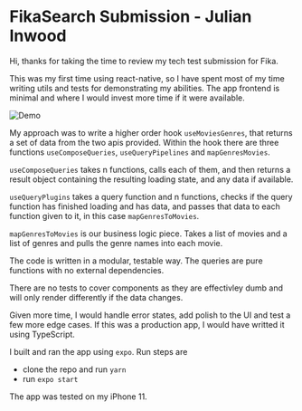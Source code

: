 # FikaSearch Submission - Julian Inwood

Hi, thanks for taking the time to review my tech test submission for Fika.

This was my first time using react-native, so I have spent most of my time writing utils and tests for demonstrating my abilities. The app frontend is minimal and where I would invest more time if it were available.

![Demo](urlgoeshere)

My approach was to write a higher order hook `useMoviesGenres`, that returns a set of data from the two apis provided. Within the hook there are three functions `useComposeQueries`, `useQueryPipelines` and `mapGenresMovies`.

`useComposeQueries` takes n functions, calls each of them, and then returns a result object containing the resulting loading state, and any data if available.

`useQueryPlugins` takes a query function and n functions, checks if the query function has finished loading and has data, and passes that data to each function given to it, in this case `mapGenresToMovies`.

`mapGenresToMovies` is our business logic piece. Takes a list of movies and a list of genres and pulls the genre names into each movie.

The code is written in a modular, testable way. The queries are pure functions with no external dependencies.

There are no tests to cover components as they are effectivley dumb and will only render differently if the data changes.

Given more time, I would handle error states, add polish to the UI and test a few more edge cases. If this was a production app, I would have writted it using TypeScript.

I built and ran the app using `expo`. Run steps are

- clone the repo and run `yarn`
- run `expo start`

The app was tested on my iPhone 11.
